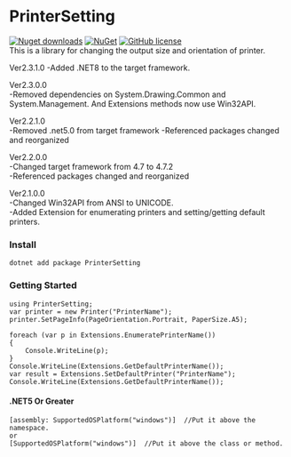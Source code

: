 # PrinterSetting
[![Nuget downloads](https://img.shields.io/nuget/v/PrinterSetting.svg)](https://www.nuget.org/packages/PrinterSetting/)
[![NuGet](https://img.shields.io/nuget/dt/PrinterSetting.svg)](https://github.com/zerodev1200/PrinterSetting)
[![GitHub license](https://img.shields.io/github/license/mashape/apistatus.svg)](https://github.com/zerodev1200/PrinterSetting/blob/master/LICENSE)  
This is a library for changing the output size and orientation of printer.

Ver2.3.1.0
-Added .NET8 to the target framework.

Ver2.3.0.0  
-Removed dependencies on System.Drawing.Common and System.Management. And Extensions methods now use Win32API.

Ver2.2.1.0  
-Removed .net5.0 from target framework 
-Referenced packages changed and reorganized

Ver2.2.0.0  
-Changed target framework from 4.7 to 4.7.2  
-Referenced packages changed and reorganized

Ver2.1.0.0  
-Changed Win32API from ANSI to UNICODE.  
-Added Extension for enumerating printers and setting/getting default printers.

### Install
```
dotnet add package PrinterSetting
```
### Getting Started

```
using PrinterSetting;
var printer = new Printer("PrinterName");
printer.SetPageInfo(PageOrientation.Portrait, PaperSize.A5);

foreach (var p in Extensions.EnumeratePrinterName())
{
    Console.WriteLine(p);
}
Console.WriteLine(Extensions.GetDefaultPrinterName());
var result = Extensions.SetDefaultPrinter("PrinterName");
Console.WriteLine(Extensions.GetDefaultPrinterName());
```

#### .NET5 Or Greater
```
[assembly: SupportedOSPlatform("windows")]  //Put it above the namespace.
or
[SupportedOSPlatform("windows")]  //Put it above the class or method.
```
